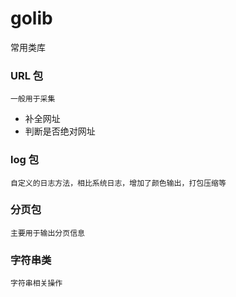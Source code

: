 # golib
常用类库



### URL 包
`一般用于采集`
- 补全网址
- 判断是否绝对网址


### log 包
`自定义的日志方法，相比系统日志，增加了颜色输出，打包压缩等`

### 分页包
`主要用于输出分页信息`


### 字符串类
`字符串相关操作`